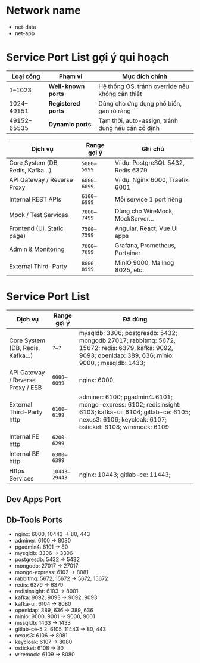# Network name

- net-data
- net-app

# Service Port List gợi ý qui hoạch

| Loại cổng   | Phạm vi              | Mục đích chính                                    |
| ----------- | -------------------- | ------------------------------------------------- |
| 1–1023      | **Well-known ports** | Hệ thống OS, tránh override nếu không cần thiết   |
| 1024–49151  | **Registered ports** | Dùng cho ứng dụng phổ biến, gán rõ ràng           |
| 49152–65535 | **Dynamic ports**    | Tạm thời, auto-assign, tránh dùng nếu cần cố định |

| Dịch vụ                         | Range gợi ý | Ghi chú                            |
| ------------------------------- | ----------- | ---------------------------------- |
| Core System (DB, Redis, Kafka…) | `5000–5999` | Ví dụ: PostgreSQL 5432, Redis 6379 |
| API Gateway / Reverse Proxy     | `6000–6099` | Ví dụ: Nginx 6000, Traefik 6001    |
| Internal REST APIs              | `6100–6999` | Mỗi service 1 port riêng           |
| Mock / Test Services            | `7000–7499` | Dùng cho WireMock, MockServer…     |
| Frontend (UI, Static page)      | `7500–7599` | Angular, React, Vue UI apps        |
| Admin & Monitoring              | `7600–7699` | Grafana, Prometheus, Portainer     |
| External Third-Party            | `8000–8999` | MinIO 9000, Mailhog 8025, etc.     |


# Service Port List

| Dịch vụ                           | Range gợi ý   | Đã dùng                            |
| --------------------------------- | -----------   | ---------------------------------- |
| Core System (DB, Redis, Kafka…)   | `?–?`         | mysqldb: 3306; postgresdb: 5432; mongodb 27017; rabbitmq: 5672, 15672; redis: 6379, kafka: 9092, 9093; openldap: 389, 636; minio: 9000, ; mssqldb: 1433;  |
| API Gateway / Reverse Proxy / ESB | `6000–6099`   | nginx: 6000,  |
| External Third-Party http         | `6100–6199`   | adminer: 6100; pgadmin4: 6101; mongo-express: 6102; redisinsight: 6103; kafka-ui: 6104; gitlab-ce: 6105; nexus3: 6106; keycloak: 6107; osticket: 6108; wiremock: 6109   |
| Internal FE http                  | `6200–6299`   |            |
| Internal BE http                  | `6300–6399`   |            |
| Https Services                    | `10443–29443` | nginx: 10443; gitlab-ce: 11443;          |

## Dev Apps Port

## Db-Tools Ports

- nginx:  6000, 10443 -> 80, 443
- adminer: 6100 -> 8080
- pgadmin4: 6101 -> 80
- mysqldb: 3306 -> 3306
- postgresdb: 5432 -> 5432
- mongodb: 27017 -> 27017
- mongo-express: 6102 -> 8081
- rabbitmq: 5672, 15672 -> 5672, 15672
- redis: 6379 -> 6379
- redisinsight: 6103 -> 8001
- kafka: 9092, 9093 -> 9092, 9093
- kafka-ui: 6104 -> 8080
- openldap: 389, 636 -> 389, 636
- minio: 9000, 9001 -> 9000, 9001
- mssqldb: 1433 -> 1433
- gitlab-ce-5.2: 6105, 11443 -> 80, 443
- nexus3: 6106 -> 8081
- keycloak: 6107 -> 8080
- osticket: 6108 -> 80
- wiremock: 6109 -> 8080